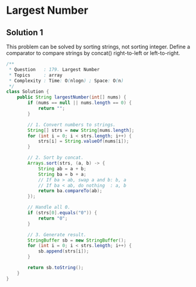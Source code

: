 # Largest Number

## Solution 1

This problem can be solved by sorting strings, not sorting integer. Define a comparator to compare strings by concat() right-to-left or left-to-right.

```java
/**
 * Question   : 179. Largest Number
 * Topics     : array
 * Complexity : Time: O(nlogn) ; Space: O(n)
 */
class Solution {
    public String largestNumber(int[] nums) {
        if (nums == null || nums.length == 0) {
            return "";
        }

        // 1. Convert numbers to strings.
        String[] strs = new String[nums.length];
        for (int i = 0; i < strs.length; i++) {
            strs[i] = String.valueOf(nums[i]);
        }

        // 2. Sort by concat.
        Arrays.sort(strs, (a, b) -> {
            String ab = a + b;
            String ba = b + a;
            // If ba > ab, swap a and b: b, a
            // If ba < ab, do nothing  : a, b
            return ba.compareTo(ab);
        });

        // Handle all 0.
        if (strs[0].equals("0")) {
            return "0";
        }

        // 3. Generate result.
        StringBuffer sb = new StringBuffer();
        for (int i = 0; i < strs.length; i++) {
            sb.append(strs[i]);
        }

        return sb.toString();
    }
}
```

